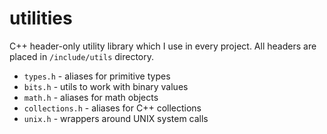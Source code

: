 # utilities

C++ header-only utility library which I use in every project. All headers are placed in `/include/utils` directory.

 * `types.h` - aliases for primitive types
 * `bits.h` - utils to work with binary values
 * `math.h` - aliases for math objects
 * `collections.h` - aliases for C++ collections
 * `unix.h` - wrappers around UNIX system calls
